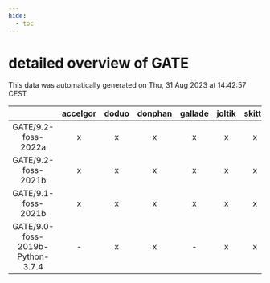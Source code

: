 ```yaml
---
hide:
  - toc
---
```


detailed overview of GATE
=========================


This data was automatically generated on Thu, 31 Aug 2023 at 14:42:57 CEST  

| |accelgor|doduo|donphan|gallade|joltik|skitty|swalot|victini|
| :---: | :---: | :---: | :---: | :---: | :---: | :---: | :---: | :---: |
|GATE/9.2-foss-2022a|x|x|x|x|x|x|x|x|
|GATE/9.2-foss-2021b|x|x|x|x|x|x|x|x|
|GATE/9.1-foss-2021b|x|x|x|x|x|x|x|x|
|GATE/9.0-foss-2019b-Python-3.7.4|-|x|x|-|x|x|-|x|
